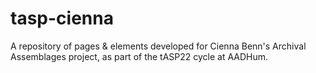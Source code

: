 # tasp-cienna
A repository of pages & elements developed for Cienna Benn's Archival Assemblages project, as part of the tASP22 cycle at AADHum.
